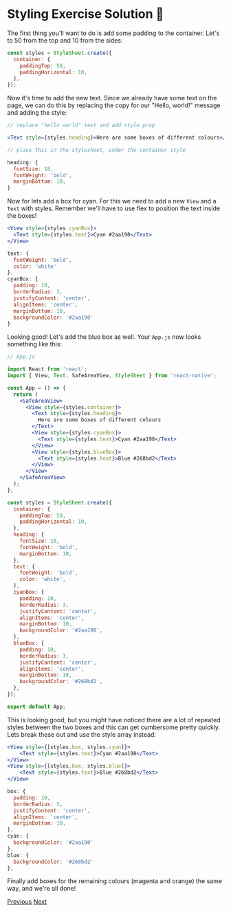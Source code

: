 # Styling Exercise Solution 👀

The first thing you'll want to do is add some padding to the container. Let's to 50 from the top and 10 from the sides:

```jsx
const styles = StyleSheet.create({
  container: {
    paddingTop: 50,
    paddingHorizontal: 10,
  },
});
```

Now it's time to add the new text. Since we already have some text on the page, we can do this by replacing the copy for our "Hello, world!" message and adding the style:

```jsx
// replace "hello world" text and add style prop

<Text style={styles.heading}>Here are some boxes of different colours</Text>
```

```jsx
// place this in the stylesheet, under the container style

heading: {
  fontSize: 18,
  fontWeight: 'bold',
  marginBottom: 10,
}
```

Now for lets add a box for cyan. For this we need to add a new `View` and a `Text` with styles. Remember we'll have to use flex to position the text inside the boxes!

```jsx
<View style={styles.cyanBox}>
  <Text style={styles.text}>Cyan #2aa198</Text>
</View>
```

```jsx
text: {
  fontWeight: 'bold',
  color: 'white'
},
cyanBox: {
  padding: 10,
  borderRadius: 3,
  justifyContent: 'center',
  alignItems: 'center',
  marginBottom: 10,
  backgroundColor: '#2aa198'
}
```

Looking good! Let's add the blue box as well. Your `App.js` now looks something like this:

```jsx
// App.js

import React from 'react';
import { View, Text, SafeAreaView, StyleSheet } from 'react-native';

const App = () => {
  return (
    <SafeAreaView>
      <View style={styles.container}>
        <Text style={styles.heading}>
          Here are some boxes of different colours
        </Text>
        <View style={styles.cyanBox}>
          <Text style={styles.text}>Cyan #2aa198</Text>
        </View>
        <View style={styles.blueBox}>
          <Text style={styles.text}>Blue #268bd2</Text>
        </View>
      </View>
    </SafeAreaView>
  );
};

const styles = StyleSheet.create({
  container: {
    paddingTop: 50,
    paddingHorizontal: 10,
  },
  heading: {
    fontSize: 18,
    fontWeight: 'bold',
    marginBottom: 10,
  },
  text: {
    fontWeight: 'bold',
    color: 'white',
  },
  cyanBox: {
    padding: 10,
    borderRadius: 3,
    justifyContent: 'center',
    alignItems: 'center',
    marginBottom: 10,
    backgroundColor: '#2aa198',
  },
  blueBox: {
    padding: 10,
    borderRadius: 3,
    justifyContent: 'center',
    alignItems: 'center',
    marginBottom: 10,
    backgroundColor: '#268bd2',
  },
});

export default App;
```

This is looking good, but you might have noticed there are a lot of repeated styles between the two boxes and this can get cumbersome pretty quickly. Lets break these out and use the style array instead:

```jsx
<View style={[styles.box, styles.cyan]}>
    <Text style={styles.text}>Cyan #2aa198</Text>
</View>
<View style={[styles.box, styles.blue]}>
    <Text style={styles.text}>Blue #268bd2</Text>
</View>
```

```jsx
box: {
  padding: 10,
  borderRadius: 3,
  justifyContent: 'center',
  alignItems: 'center',
  marginBottom: 10,
},
cyan: {
  backgroundColor: '#2aa198'
},
blue: {
  backgroundColor: '#268bd2'
},
```

Finally add boxes for the remaining colours (magenta and orange) the same way, and we're all done!

[Previous](./10.styling-exercise.md)
[Next](./12.components.md)
